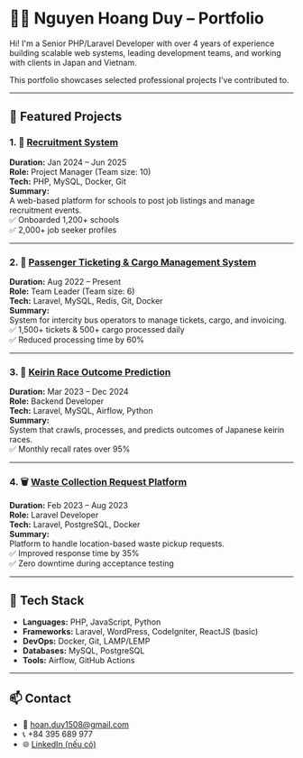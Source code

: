 # 👨‍💻 Nguyen Hoang Duy – Portfolio

Hi! I'm a Senior PHP/Laravel Developer with over 4 years of experience building scalable web systems, leading development teams, and working with clients in Japan and Vietnam.

This portfolio showcases selected professional projects I've contributed to.

---

## 📌 Featured Projects

### 1. 🎯 [Recruitment System](#)
**Duration:** Jan 2024 – Jun 2025  
**Role:** Project Manager (Team size: 10)  
**Tech:** PHP, MySQL, Docker, Git  
**Summary:**  
A web-based platform for schools to post job listings and manage recruitment events.  
✅ Onboarded 1,200+ schools  
✅ 2,000+ job seeker profiles  

---

### 2. 🚌 [Passenger Ticketing & Cargo Management System](#)
**Duration:** Aug 2022 – Present  
**Role:** Team Leader (Team size: 6)  
**Tech:** Laravel, MySQL, Redis, Git, Docker  
**Summary:**  
System for intercity bus operators to manage tickets, cargo, and invoicing.  
✅ 1,500+ tickets & 500+ cargo processed daily  
✅ Reduced processing time by 60%  

---

### 3. 🚴 [Keirin Race Outcome Prediction](#)
**Duration:** Mar 2023 – Dec 2024  
**Role:** Backend Developer  
**Tech:** Laravel, MySQL, Airflow, Python  
**Summary:**  
System that crawls, processes, and predicts outcomes of Japanese keirin races.  
✅ Monthly recall rates over 95%  

---

### 4. 🗑️ [Waste Collection Request Platform](#)
**Duration:** Feb 2023 – Aug 2023  
**Role:** Laravel Developer  
**Tech:** Laravel, PostgreSQL, Docker  
**Summary:**  
Platform to handle location-based waste pickup requests.  
✅ Improved response time by 35%  
✅ Zero downtime during acceptance testing

---

## 🔧 Tech Stack

- **Languages:** PHP, JavaScript, Python  
- **Frameworks:** Laravel, WordPress, CodeIgniter, ReactJS (basic)  
- **DevOps:** Docker, Git, LAMP/LEMP  
- **Databases:** MySQL, PostgreSQL  
- **Tools:** Airflow, GitHub Actions

---

## 📫 Contact

- 📧 hoan.duy1508@gmail.com  
- 📞 +84 395 689 977  
- 🌐 [LinkedIn (nếu có)](#)

